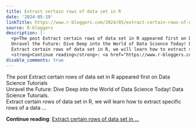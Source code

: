 ```yaml
---
title: Extract certain rows of data set in R
date: '2024-05-19'
linkTitle: https://www.r-bloggers.com/2024/05/extract-certain-rows-of-data-set-in-r/
source: R-bloggers
description: |-
  <p>The post Extract certain rows of data set in R appeared first on Data Science Tutorials<br />
  Unravel the Future: Dive Deep into the World of Data Science Today! Data Science Tutorials.<br />
  Extract certain rows of data set in R, we will learn how to extract specific rows of a data ...</p>
  <strong>Continue reading</strong>: <a href="https://www.r-bloggers.com/2024/05/extract-certain-rows-of-data-set-in-r/">Extract certain rows of data set in ...
disable_comments: true
---
```

<p>The post Extract certain rows of data set in R appeared first on Data Science Tutorials<br />
Unravel the Future: Dive Deep into the World of Data Science Today! Data Science Tutorials.<br />
Extract certain rows of data set in R, we will learn how to extract specific rows of a data ...</p>
<strong>Continue reading</strong>: <a href="https://www.r-bloggers.com/2024/05/extract-certain-rows-of-data-set-in-r/">Extract certain rows of data set in ...